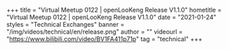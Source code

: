 +++
    title = "Virtual Meetup 0122 | openLooKeng Release V1.1.0"
    hometitle = "Virtual Meetup 0122 | openLooKeng Release V1.1.0"
    date = "2021-01-24"
    styles = "Technical Exchanges"
    banner = "/img/videos/technical/en/release.png"
    author = ""
    videourl = "https://www.bilibili.com/video/BV1FA411p71p" 
    tag = "technical"
+++